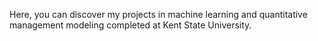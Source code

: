 Here, you can discover my projects in machine learning and quantitative management modeling completed at Kent State University.
